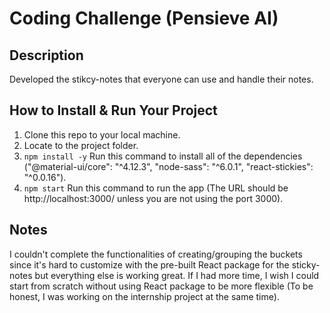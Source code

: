 # Coding Challenge (Pensieve AI)

## Description
Developed the stikcy-notes that everyone can use and handle their notes.

## How to Install & Run Your Project
1. Clone this repo to your local machine.
2. Locate to the project folder.
3. `npm install -y` Run this command to install all of the dependencies 
  ("@material-ui/core": "^4.12.3", 
   "node-sass": "^6.0.1",
   "react-stickies": "^0.0.16").
4. `npm start` Run this command to run the app (The URL should be http://localhost:3000/ unless you are not using the port 3000).

## Notes
I couldn't complete the functionalities of creating/grouping the buckets since it's hard to customize with the pre-built React package for the sticky-notes but everything else is working great.
If I had more time, I wish I could start from scratch without using React package to be more flexible (To be honest, I was working on the internship project at the same time).
